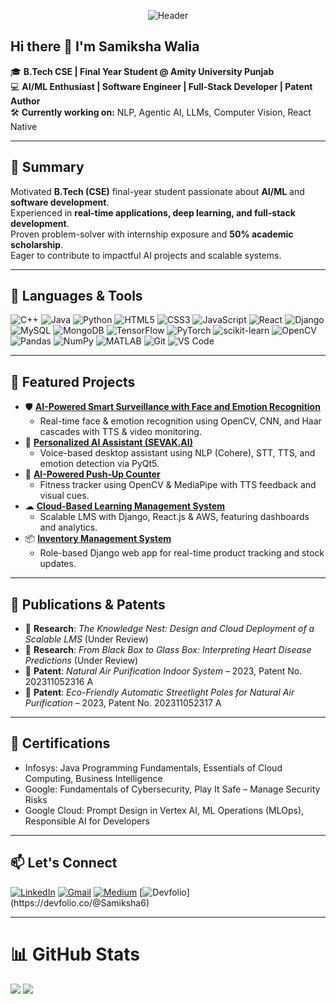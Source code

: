 <div align="center">
  
  ![Header](https://capsule-render.vercel.app/api?type=waving&color=gradient&customColorList=0,2,2,5,30&height=300&section=header&text=Samiksha%20Walia&fontSize=90&fontAlign=50&fontAlignY=40&desc=AI%20%7C%20ML%20%7C%20Web%20Development%20%7C%20Patent%20Author&descAlign=50&descAlignY=60&animation=fadeIn)

</div>

## Hi there 👋 I'm Samiksha Walia

🎓 **B.Tech CSE | Final Year Student @ Amity University Punjab** <br>
💻 **AI/ML Enthusiast | Software Engineer | Full-Stack Developer | Patent Author** <br>
🛠️ **Currently working on:** NLP, Agentic AI, LLMs, Computer Vision, React Native <br>

---

## 🧠 Summary
Motivated **B.Tech (CSE)** final-year student passionate about **AI/ML** and **software development**.  
Experienced in **real-time applications, deep learning, and full-stack development**.  
Proven problem-solver with internship exposure and **50% academic scholarship**.  
Eager to contribute to impactful AI projects and scalable systems.

---

## 🧰 Languages & Tools
![C++](https://img.shields.io/badge/c++-%2300599C.svg?style=for-the-badge&logo=c%2B%2B&logoColor=white)
![Java](https://img.shields.io/badge/java-%23ED8B00.svg?style=for-the-badge&logo=openjdk&logoColor=white)
![Python](https://img.shields.io/badge/python-3670A0?style=for-the-badge&logo=python&logoColor=ffdd54)
![HTML5](https://img.shields.io/badge/html5-%23E34F26.svg?style=for-the-badge&logo=html5&logoColor=white)
![CSS3](https://img.shields.io/badge/css3-%231572B6.svg?style=for-the-badge&logo=css3&logoColor=white)
![JavaScript](https://img.shields.io/badge/javascript-%23323330.svg?style=for-the-badge&logo=javascript&logoColor=%23F7DF1E)
![React](https://img.shields.io/badge/react-%2320232a.svg?style=for-the-badge&logo=react&logoColor=%2361DAFB)
![Django](https://img.shields.io/badge/django-%23092E20.svg?style=for-the-badge&logo=django&logoColor=white)
![MySQL](https://img.shields.io/badge/mysql-4479A1.svg?style=for-the-badge&logo=mysql&logoColor=white)
![MongoDB](https://img.shields.io/badge/mongodb-%2347A248.svg?style=for-the-badge&logo=mongodb&logoColor=white)
![TensorFlow](https://img.shields.io/badge/TensorFlow-%23FF6F00.svg?style=for-the-badge&logo=TensorFlow&logoColor=white)
![PyTorch](https://img.shields.io/badge/PyTorch-%23EE4C2C.svg?style=for-the-badge&logo=pytorch&logoColor=white)
![scikit-learn](https://img.shields.io/badge/scikit--learn-%23F7931E.svg?style=for-the-badge&logo=scikit-learn&logoColor=white)
![OpenCV](https://img.shields.io/badge/opencv-%23white.svg?style=for-the-badge&logo=opencv&logoColor=white)
![Pandas](https://img.shields.io/badge/pandas-%23150458.svg?style=for-the-badge&logo=pandas&logoColor=white)
![NumPy](https://img.shields.io/badge/numpy-%23013243.svg?style=for-the-badge&logo=numpy&logoColor=white)
![MATLAB](https://img.shields.io/badge/MATLAB-%23e16737.svg?style=for-the-badge&logo=mathworks&logoColor=white)
![Git](https://img.shields.io/badge/git-%23F05033.svg?style=for-the-badge&logo=git&logoColor=white)
![VS Code](https://img.shields.io/badge/VSCode-%23007ACC.svg?style=for-the-badge&logo=visual-studio-code&logoColor=white)

---

## 📂 Featured Projects
- 🛡 **[AI-Powered Smart Surveillance with Face and Emotion Recognition](https://github.com/Samiksha-Walia/Smart_CCTV.git)**
  - Real-time face & emotion recognition using OpenCV, CNN, and Haar cascades with TTS & video monitoring.
- 🤖 **[Personalized AI Assistant (SEVAK.AI)](https://github.com/Samiksha-Walia/Sevak.AI.git)**
  - Voice-based desktop assistant using NLP (Cohere), STT, TTS, and emotion detection via PyQt5.
- 💪 **[AI-Powered Push-Up Counter](https://github.com/Samiksha-Walia/Push-O-Meter.git)**
  - Fitness tracker using OpenCV & MediaPipe with TTS feedback and visual cues.
- ☁ **[Cloud-Based Learning Management System](https://github.com/Samiksha-Walia/LMS.git)**
  - Scalable LMS with Django, React.js & AWS, featuring dashboards and analytics.
- 📦 **[Inventory Management System](https://github.com/Samiksha-Walia/Inventory_Management.git)**
  - Role-based Django web app for real-time product tracking and stock updates.

---

## 📜 Publications & Patents
- 📄 **Research**: *The Knowledge Nest: Design and Cloud Deployment of a Scalable LMS* (Under Review)  
- 📄 **Research**: *From Black Box to Glass Box: Interpreting Heart Disease Predictions* (Under Review)  
- 📝 **Patent**: *Natural Air Purification Indoor System* – 2023, Patent No. 202311052316 A  
- 📝 **Patent**: *Eco-Friendly Automatic Streetlight Poles for Natural Air Purification* – 2023, Patent No. 202311052317 A  

---

## 🏅 Certifications
- Infosys: Java Programming Fundamentals, Essentials of Cloud Computing, Business Intelligence  
- Google: Fundamentals of Cybersecurity, Play It Safe – Manage Security Risks  
- Google Cloud: Prompt Design in Vertex AI, ML Operations (MLOps), Responsible AI for Developers  

---

## 📫 Let's Connect
[![LinkedIn](https://img.shields.io/badge/-LinkedIn-0077B5?style=flat-square&logo=linkedin&logoColor=white)](https://www.linkedin.com/in/samiksha-walia)
[![Gmail](https://img.shields.io/badge/-Gmail-D14836?style=flat-square&logo=gmail&logoColor=white)](mailto:samikshawalia2003@gmail.com)
[![Medium](https://img.shields.io/badge/Medium-12100E?style=for-the-badge&logo=medium&logoColor=white)](https://medium.com/@samikshawalia2003)
[![Devfolio](https://img.shields.io/badge/Devfolio-0A0A0A?style=for-the-badge&logo=data:image/png;base64,iVBORw0KGgoAAAANSUhEUgAAAA8AAAAOCAYAAAAVVb0fAAAA...)](https://devfolio.co/@Samiksha6)
<!-- [![LeetCode](https://img.shields.io/badge/-LeetCode-FFA116?style=flat-square&logo=leetcode&logoColor=white)](https://leetcode.com/u/SamikshaWalia)-->


---

# 📊 GitHub Stats
![](https://nirzak-streak-stats.vercel.app/?user=Samiksha-Walia&theme=dark&hide_border=false)
![](https://github-readme-stats.vercel.app/api/top-langs/?username=Samiksha-Walia&theme=dark&hide_border=false&layout=compact)









<!-- ---

# 💻 LeetCode Stats
![Leetcode Stats](https://leetcard.jacoblin.cool/SamikshaWalia?ext=heatmap)

----->